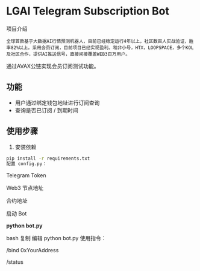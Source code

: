 # LGAI Telegram Subscription Bot


项目介绍

    全球首款基于大数据AI行情预测机器人，目前已经稳定运行4年以上，社区数百人实战验证，胜率82%以上。采用会员订阅，目前项目已经实现盈利。和非小号，HTX，LOOPSPACE，多个KOL及社区合作，提供AI推送信号，直接间接覆盖WEB3百万用户。
通过AVAX公链实现会员订阅测试功能。
## 功能

- 用户通过绑定钱包地址进行订阅查询
- 查询是否已订阅 / 到期时间

## 使用步骤

1. 安装依赖
  
  ```bash
  pip install -r requirements.txt
  配置 config.py：
  ```
  

Telegram Token

Web3 节点地址

合约地址

启动 Bot

**python bot.py**

bash
复制
编辑
python bot.py
使用指令：

/bind 0xYourAddress

/status

